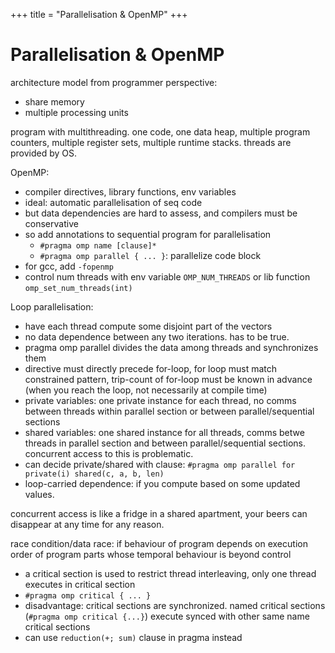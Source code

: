 +++
title = "Parallelisation & OpenMP"
+++
# Parallelisation & OpenMP
architecture model from programmer perspective:
- share memory
- multiple processing units

program with multithreading.
one code, one data heap, multiple program counters, multiple register sets, multiple runtime stacks.
threads are provided by OS.

OpenMP:
- compiler directives, library functions, env variables
- ideal: automatic parallelisation of seq code
- but data dependencies are hard to assess, and compilers must be conservative
- so add annotations to sequential program for parallelisation
  - `#pragma omp name [clause]*`
  - `#pragma omp parallel { ... }`: parallelize code block
- for gcc, add `-fopenmp`
- control num threads with env variable `OMP_NUM_THREADS` or lib function `omp_set_num_threads(int)`

Loop parallelisation:
- have each thread compute some disjoint part of the vectors
- no data dependence between any two iterations. has to be true.
- pragma omp parallel divides the data among threads and synchronizes them
- directive must directly precede for-loop, for loop must match constrained pattern, trip-count of for-loop must be known in advance (when you reach the loop, not necessarily at compile time)
- private variables: one private instance for each thread, no comms between threads within parallel section or between parallel/sequential sections
- shared variables: one shared instance for all threads, comms betwe threads in parallel section and between parallel/sequential sections. concurrent access to this is problematic.
- can decide private/shared with clause: `#pragma omp parallel for private(i) shared(c, a, b, len)`
- loop-carried dependence: if you compute based on some updated values.

concurrent access is like a fridge in a shared apartment, your beers can disappear at any time for any reason.

race condition/data race: if behaviour of program depends on execution order of program parts whose temporal behaviour is beyond control
- a critical section is used to restrict thread interleaving, only one thread executes in critical section
- `#pragma omp critical { ... } `
- disadvantage: critical sections are synchronized. named critical sections (`#pragma omp critical {...}`) execute synced with other same name critical sections
- can use `reduction(+; sum)` clause in pragma instead

